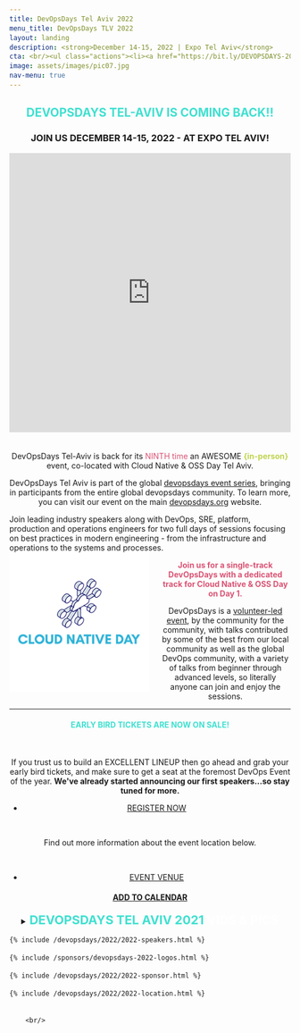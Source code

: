 ```yaml
---
title: DevOpsDays Tel Aviv 2022
menu_title: DevOpsDays TLV 2022
layout: landing
description: <strong>December 14-15, 2022 | Expo Tel Aviv</strong>
cta: <br/><ul class="actions"><li><a href="https://bit.ly/DEVOPSDAYS-2022-TIX" class="button special fit" target="_blank"> REGISTER NOW</a></li></ul>&nbsp;<ul class="actions"><li><a href="/devopsdays/agenda-2022" class="button fit">AGENDA & SPEAKERS</a></li></ul>
image: assets/images/pic07.jpg
nav-menu: true
---
```


<!-- Main -->
<div id="main">

<!-- One -->
<div class="inner">
    <div class="row">
    <div class="box" style="width: 100%; text-align: center;">
    <h2 style="text-transform: uppercase; color: turquoise;">DEVOPSDAYS Tel-Aviv IS COMING BACK!!</h2>
    <h3 style="text-transform: uppercase;">Join us December 14-15, 2022 - at Expo Tel Aviv!</h3>
            <iframe width="100%" height="500" src="https://www.youtube.com/embed/i6w-rAmg84w" title="YouTube video player" frameborder="0" allow="accelerometer; autoplay; clipboard-write; encrypted-media; gyroscope; picture-in-picture" allowfullscreen></iframe>
            <br/>
            <br/>
            <p>DevOpsDays Tel-Aviv is back for its <span style="color: #d95374;">NINTH time</span> an AWESOME <span style="font-weight: 700; color: #c0d44f;">{in-person}</span> event, co-located with Cloud Native & OSS Day Tel Aviv.</p>
            <p>DevOpsDays Tel Aviv is part of the global <a href="https://devopsdays.org/" target="_blank">devopsdays event series</a>, bringing in participants from the entire global devopsdays community.  To learn more, you can visit our event on the main <a href="https://devopsdays.org/events/2022-tel-aviv/welcome/" target="_blank">devopsdays.org</a> website.</p>
            <p style="text-align: left; ">Join leading industry speakers along with DevOps, SRE, platform, production and operations engineers for two full days of sessions focusing on best practices in modern  engineering - from the infrastructure and operations to the systems and processes. 
            <span style="text-align: center;">
           <img src="/assets/images/cloudnative-SQ.png" width="250" style="float: left; padding-right: 20px;">
            <p style="text-align: center; font-weight: 700; color: #d95374;">Join us for a single-track DevOpsDays with a dedicated track for Cloud Native & OSS Day on Day 1. </p>
            </span>
            DevOpsDays is a <a href="/team" target="_blank">volunteer-led event</a>, by the community for the community, with talks contributed by some of the best from our local community as well as the global DevOps community, with a variety of talks from beginner through advanced levels, so literally anyone can join and enjoy the sessions.</p>
            <hr />
            <h4 style="text-transform: uppercase; color: turquoise;">EARLY BIRD TICKETS ARE NOW ON SALE! </h4>
            <br/>
            <p>If you trust us to build an EXCELLENT LINEUP then go ahead and grab your early bird tickets, and make sure to get a seat at the foremost DevOps Event of the year. <strong> We've already started announcing our first speakers...so stay tuned for more.</strong></p>
            <ul class="actions"><li><a href="https://bit.ly/DEVOPSDAYS-2022-TIX" class="button special fit"> REGISTER NOW</a></li></ul> 
            <br/>
            <p> Find out more information about the event location below.</p>
          <br />
        <ul class="actions"><li><a href="#location" class="button fit"> EVENT VENUE</a></li></ul>
                  <h4 style="text-transform: uppercase; color: turquoise;"><i class="fa fa-calendar"></i>  <a href="https://bit.ly/devopsdays-tlv-2022-GCAL" target="_blank">ADD TO CALENDAR</a></h4>
    </div>

 <div class="box" style="width: 100%; text-align: center;">
       <details>
        <summary><span
                style="text-transform: uppercase; color: turquoise; font-size: 22px; font-weight: 700;">DEVOPSDAYS TEL AVIV 2021 </span><span
                style="text-transform: uppercase; color: white; font-size: 22px; font-weight: 700;">
                VIDS & PICS </span>
        </summary>
        <div>
            <small>
                <p><p>Below you'll find the pictures and videos. <br/>(Subscribe to our <a href="https://www.youtube.com/c/DevOpsDaysTelAviv?sub_confirmation=1" target="_blank">YouTube channel</a>.)</p>
            <p><iframe src="https://www.youtube.com/embed/videoseries?list=PL8tivQAdoavO5l6n-qusWvOtzu7BmKK22" frameborder="0" allow="accelerometer; autoplay; clipboard-write; encrypted-media; gyroscope; picture-in-picture" allowfullscreen width="700" height="500"></iframe></p>
            {% include /devopsdays/devopsdays-2021-photos.html %}
            <br/>
            <ul class="actions"><li><a href="https://photos.app.goo.gl/EiUmrW4QwigR1oQ27" class="button fit" target="_blank"> VIEW ALL EVENT PICS</a></li></ul></p>              
            </small>
        </div>
        <div class="row" style="text-align: center;">
            <div class="12u">
                <h3><span style="text-transform: uppercase; color: turquoise;">CHECK OUT THE EXCELLENT TALK SLIDES BELOW</span></h3>
                        {% include /devopsdays/devopsdays-2021-slides.html %}
                <ul class="actions">
                    <li><a href="https://www.slideshare.net/DevopsCon/clipboards/devopsdays-tel-aviv-2021" class="button special fit" target="_blank">VIEW ON SLIDESHARE
                        </a></li>
                </ul>
            </div>
        </div>
    </details>
    </div>


  
    {% include /devopsdays/2022/2022-speakers.html %}
       
    {% include /sponsors/devopsdays-2022-logos.html %}

    {% include /devopsdays/2022/2022-sponsor.html %} 

    {% include /devopsdays/2022/2022-location.html %} 


        <br/>


<!--  <hr class="major">

 <div class="row" style="text-align: center;">
            <div class="4u"><ul class="actions"><li><a href="/devopsdays/agenda-2021" class="button fit"> <i class="fa fa-cog" style="color: red;"></i>VIEW EVENT PROGRAM</a></li></ul></div>
            <div class="4u"><ul class="actions"><li><a href="/devopsdays-quicklinks" class="button fit"> <i class="fa fa-cog" style="color: #c0d44f;"></i> EVENT QUICK LINKS</a></li></ul></div>
</div> -->











  
	
